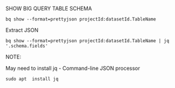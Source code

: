 SHOW BIG QUERY TABLE SCHEMA

```
bq show --format=prettyjson projectId:datasetId.TableName
```

Extract JSON
```
bq show --format=prettyjson projectId:datasetId.TableName | jq '.schema.fields'

```
NOTE: 

May need to install jq - Command-line JSON processor
```
sudo apt  install jq

```